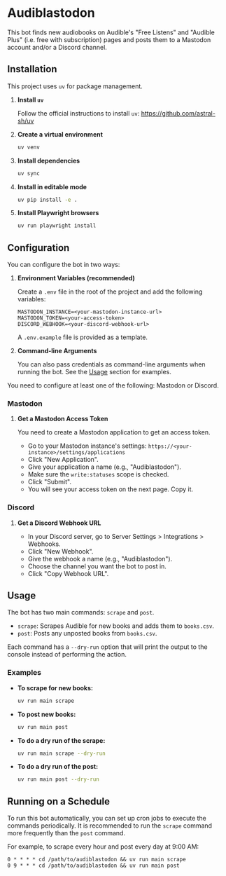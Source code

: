 # Audiblastodon

This bot finds new audiobooks on Audible's "Free Listens" and "Audible Plus" (i.e. free with subscription) pages and posts them to a Mastodon account and/or a Discord channel.

## Installation

This project uses `uv` for package management.

1.  **Install `uv`**

    Follow the official instructions to install `uv`: https://github.com/astral-sh/uv

2.  **Create a virtual environment**

    ```bash
    uv venv
    ```

3.  **Install dependencies**

    ```bash
    uv sync
    ```

4.  **Install in editable mode**

    ```bash
    uv pip install -e .
    ```

5.  **Install Playwright browsers**

    ```bash
    uv run playwright install
    ```
    
## Configuration

You can configure the bot in two ways:

1.  **Environment Variables (recommended)**

    Create a `.env` file in the root of the project and add the following variables:

    ```
    MASTODON_INSTANCE=<your-mastodon-instance-url>
    MASTODON_TOKEN=<your-access-token>
    DISCORD_WEBHOOK=<your-discord-webhook-url>
    ```

    A `.env.example` file is provided as a template.

2.  **Command-line Arguments**

    You can also pass credentials as command-line arguments when running the bot. See the [Usage](#usage) section for examples.

You need to configure at least one of the following: Mastodon or Discord.

### Mastodon

1.  **Get a Mastodon Access Token**

    You need to create a Mastodon application to get an access token.
    
    - Go to your Mastodon instance's settings: `https://<your-instance>/settings/applications`
    - Click "New Application".
    - Give your application a name (e.g., "Audiblastodon").
    - Make sure the `write:statuses` scope is checked.
    - Click "Submit".
    - You will see your access token on the next page. Copy it.

### Discord

1.  **Get a Discord Webhook URL**

    - In your Discord server, go to Server Settings > Integrations > Webhooks.
    - Click "New Webhook".
    - Give the webhook a name (e.g., "Audiblastodon").
    - Choose the channel you want the bot to post in.
    - Click "Copy Webhook URL".

## Usage

The bot has two main commands: `scrape` and `post`.

*   `scrape`: Scrapes Audible for new books and adds them to `books.csv`.
*   `post`: Posts any unposted books from `books.csv`.

Each command has a `--dry-run` option that will print the output to the console instead of performing the action.

### Examples

*   **To scrape for new books:**
    ```bash
    uv run main scrape
    ```

*   **To post new books:**
    ```bash
    uv run main post
    ```

*   **To do a dry run of the scrape:**
    ```bash
    uv run main scrape --dry-run
    ```

*   **To do a dry run of the post:**
    ```bash
    uv run main post --dry-run
    ```

## Running on a Schedule

To run this bot automatically, you can set up cron jobs to execute the commands periodically. It is recommended to run the `scrape` command more frequently than the `post` command.

For example, to scrape every hour and post every day at 9:00 AM:

```
0 * * * * cd /path/to/audiblastodon && uv run main scrape
0 9 * * * cd /path/to/audiblastodon && uv run main post
```
